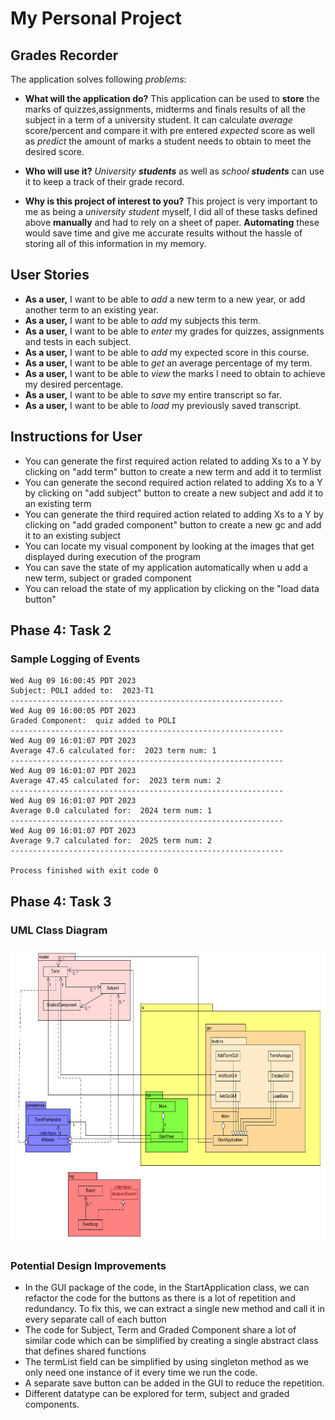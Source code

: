# My Personal Project


## Grades Recorder


The application solves following *problems*:
- **What will the application do?**
This application can be used to **store** the marks of quizzes,assignments, midterms and finals results of all the subject
in a term of a university student. It can calculate *average* score/percent and compare it with pre entered *expected*
score as well as *predict* the amount of marks a student needs to obtain to meet the desired score.

- **Who will use it?**
*University **students*** as well as *school **students*** can use it to keep a track of their grade record.

- **Why is this project of interest to you?**
This project is very important to me as being a *university student* myself, I did all of these tasks defined above
**manually** and had to rely on a sheet of paper. **Automating** these would save time and give me accurate results without
the hassle of storing all of this information in my memory.




## User Stories

- **As a user,** I want to be able to *add* a new term to a new year, or add another term to an existing year.
- **As a user,** I want to be able to *add* my subjects this term.
- **As a user,** I want to be able to *enter* my grades for quizzes, assignments and tests in each subject.
- **As a user,** I want to be able to *add* my expected score in this course.
- **As a user,** I want to be able to *get* an average percentage of my term.
- **As a user,** I want to be able to *view* the marks I need to obtain to achieve my desired percentage.
- **As a user,** I want to be able to *save* my entire transcript so far.
- **As a user,** I want to be able to *load* my previously saved transcript.


## Instructions for User

- You can generate the first required action related to adding Xs to a Y by clicking on "add term" button to create a
new term and add it to termlist
- You can generate the second required action related to adding Xs to a Y by clicking on "add subject" button to 
create a new subject and add it to an existing term
- You can generate the third required action related to adding Xs to a Y by clicking on "add graded component" button to
create a new gc and add it to an existing subject
- You can locate my visual component by looking at the images that get displayed during execution of the program
- You can save the state of my application automatically when u add a new term, subject or graded component
- You can reload the state of my application by clicking on the "load data button"


## Phase 4: Task 2
### Sample Logging of Events
~~~
Wed Aug 09 16:00:45 PDT 2023
Subject: POLI added to:  2023-T1
-------------------------------------------------------------
Wed Aug 09 16:00:05 PDT 2023
Graded Component:  quiz added to POLI
-------------------------------------------------------------
Wed Aug 09 16:01:07 PDT 2023
Average 47.6 calculated for:  2023 term num: 1
-------------------------------------------------------------
Wed Aug 09 16:01:07 PDT 2023
Average 47.45 calculated for:  2023 term num: 2
-------------------------------------------------------------
Wed Aug 09 16:01:07 PDT 2023
Average 0.0 calculated for:  2024 term num: 1
-------------------------------------------------------------
Wed Aug 09 16:01:07 PDT 2023
Average 9.7 calculated for:  2025 term num: 2
-------------------------------------------------------------

Process finished with exit code 0
~~~


## Phase 4: Task 3

### UML Class Diagram
<img height="475" src="images/UML_Design_Diagram.png" width="800"/>


### Potential Design Improvements
- In the GUI package of the code, in the StartApplication class, we can refactor the code for the buttons as there is a 
lot of repetition and redundancy. To fix this, we can extract a single new method and call it in every separate call 
of each button
- The code for Subject, Term and Graded Component share a lot of similar code which can be simplified by creating 
a single abstract class that defines shared functions
- The termList field can be simplified by using singleton method as we only need one instance of it every time we run
the code.
- A separate save button can be added in the GUI to reduce the repetition. 
- Different datatype can be explored for term, subject and graded components. 

